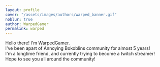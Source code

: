 ```yaml
---
layout: profile
cover: "/assets/images/authors/warped_banner.gif"
noblur: true
author: WarpedGamer
permalink: warped
---
```


Hello there! I'm WarpedGamer.  
I've been apart of Annoying Bokoblins community for almost 5 years!  
I'm a longtime friend, and currently trying to become a twitch streamer!  
Hope to see you all around the community!
